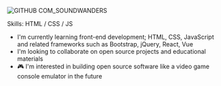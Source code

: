 ![GITHUB COM_SOUNDWANDERS](https://user-images.githubusercontent.com/69735204/113229095-4364da80-9264-11eb-96e3-2bff679d43cc.png)



Skills: HTML / CSS / JS

- I'm currently learning front-end development; HTML, CSS, JavaScript and related frameworks such as Bootstrap, jQuery, React, Vue
- I'm looking to collaborate on open source projects and educational materials
- 🎮 I'm interested in building open source software like a video game console emulator in the future
